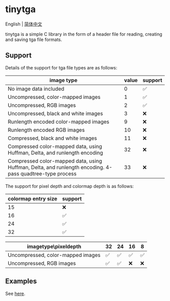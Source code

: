 # tinytga

English | [简体中文](./README_ZH.md)

tinytga is a simple C library in the form of a header file for reading, creating and saving tga file formats.

## Support

Details of the support for tga file types are as follows:

| image type | value | support |
|------------|-------|---------|
|No image data included|0|✅|
|Uncompressed, color-mapped images|1|✅|
|Uncompressed, RGB images|2|✅|
|Uncompressed, black and white images|3|❌|
|Runlength encoded color-mapped images|9|❌|
|Runlength encoded RGB images|10|❌|
|Compressed, black and white images|11|❌|
|Compressed color-mapped data, using Huffman, Delta, and runlength encoding|32|❌|
|Compressed color-mapped data, using Huffman, Delta, and runlength encoding.  4-pass quadtree-type process|33|❌|

The support for pixel depth and colormap depth is as follows:

|colormap entry size|support|
|-------------------|-------|
|15|❌|
|16|✅|
|24|✅|
|32|✅|

|imagetype\pixeldepth|32|24|16|8|
|--------------------|--|--|--|-|
|Uncompressed, color-mapped images|✅|✅|✅|✅|
|Uncompressed, RGB images|✅|✅|❌|❌|

## Examples

See [here](./examples).

